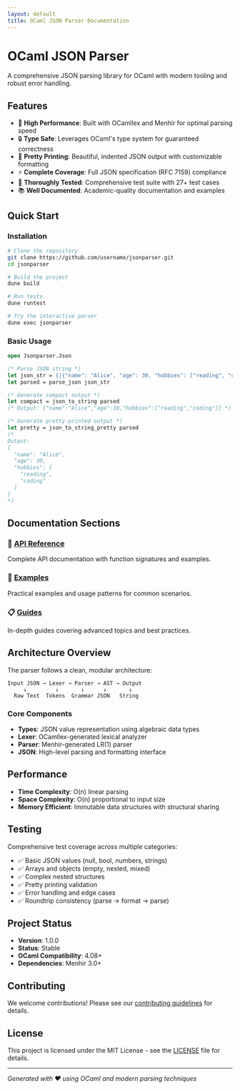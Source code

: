 ```yaml
---
layout: default
title: OCaml JSON Parser Documentation
---
```


# OCaml JSON Parser

A comprehensive JSON parsing library for OCaml with modern tooling and robust error handling.

## Features

- 🚀 **High Performance**: Built with OCamllex and Menhir for optimal parsing speed
- 🔒 **Type Safe**: Leverages OCaml's type system for guaranteed correctness
- 🎨 **Pretty Printing**: Beautiful, indented JSON output with customizable formatting
- ⚡ **Complete Coverage**: Full JSON specification (RFC 7159) compliance
- 🧪 **Thoroughly Tested**: Comprehensive test suite with 27+ test cases
- 📚 **Well Documented**: Academic-quality documentation and examples

## Quick Start

### Installation

```bash
# Clone the repository
git clone https://github.com/username/jsonparser.git
cd jsonparser

# Build the project
dune build

# Run tests
dune runtest

# Try the interactive parser
dune exec jsonparser
```

### Basic Usage

```ocaml
open Jsonparser.Json

(* Parse JSON string *)
let json_str = {|{"name": "Alice", "age": 30, "hobbies": ["reading", "coding"]}|}
let parsed = parse_json json_str

(* Generate compact output *)
let compact = json_to_string parsed
(* Output: {"name":"Alice","age":30,"hobbies":["reading","coding"]} *)

(* Generate pretty-printed output *)
let pretty = json_to_string_pretty parsed
(*
Output:
{
  "name": "Alice",
  "age": 30,
  "hobbies": [
    "reading",
    "coding"
  ]
}
*)
```

## Documentation Sections

### 📖 [API Reference](api/)
Complete API documentation with function signatures and examples.

### 🎯 [Examples](examples/)
Practical examples and usage patterns for common scenarios.

### 📋 [Guides](guides/)
In-depth guides covering advanced topics and best practices.

## Architecture Overview

The parser follows a clean, modular architecture:

```
Input JSON → Lexer → Parser → AST → Output
     ↓         ↓       ↓      ↓       ↓
  Raw Text  Tokens  Grammar JSON   String
```

### Core Components

- **Types**: JSON value representation using algebraic data types
- **Lexer**: OCamllex-generated lexical analyzer
- **Parser**: Menhir-generated LR(1) parser
- **JSON**: High-level parsing and formatting interface

## Performance

- **Time Complexity**: O(n) linear parsing
- **Space Complexity**: O(n) proportional to input size
- **Memory Efficient**: Immutable data structures with structural sharing

## Testing

Comprehensive test coverage across multiple categories:

- ✅ Basic JSON values (null, bool, numbers, strings)
- ✅ Arrays and objects (empty, nested, mixed)
- ✅ Complex nested structures
- ✅ Pretty printing validation
- ✅ Error handling and edge cases
- ✅ Roundtrip consistency (parse → format → parse)

## Project Status

- **Version**: 1.0.0
- **Status**: Stable
- **OCaml Compatibility**: 4.08+
- **Dependencies**: Menhir 3.0+

## Contributing

We welcome contributions! Please see our [contributing guidelines](CONTRIBUTING.md) for details.

## License

This project is licensed under the MIT License - see the [LICENSE](LICENSE) file for details.

---

*Generated with ❤️ using OCaml and modern parsing techniques*